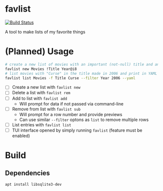 # favlist
[![Build Status](https://travis-ci.com/spenserblack/favlist.svg?branch=master)](https://travis-ci.com/spenserblack/favlist)

A tool to make lists of my favorite things

# (Planned) Usage
```bash
# create a new list of movies with an important (not-null) title and an 8-bit integer year
favlist new Movies !Title Year@i8
# list movies with "Curse" in the title made in 2006 and print in YAML format
favlist list Movies -f Title Curse --filter Year 2006 --yaml
```
- [ ] Create a new list with `favlist new`
- [ ] Delete a list with `favlist rem`
- [ ] Add to list with `favlist add`
  - Will prompt for data if not passed via command-line
- [ ] Remove from list with `favlist sub`
  - Will prompt for a row number and provide previews
  - Can use similar `--filter` optons as `list` to remove multiple rows
- [ ] List entries with `favlist list`
- [ ] TUI interface opened by simply running `favlist` (feature must be enabled)

# Build
## Dependencies
```bash
apt install libsqlite3-dev
```
